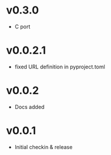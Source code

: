 # v0.3.0
- C port

# v0.0.2.1
- fixed URL definition in pyproject.toml

# v0.0.2

- Docs added

# v0.0.1

- Initial checkin & release
